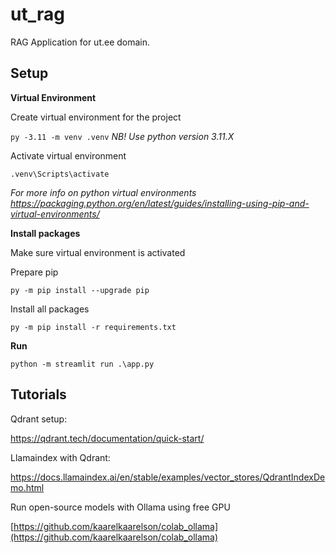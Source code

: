 # ut_rag

RAG Application for ut.ee domain.

## Setup

**Virtual Environment**

Create virtual environment for the project

`py -3.11 -m venv .venv` _NB! Use python version 3.11.X_

Activate virtual environment

`.venv\Scripts\activate`

_For more info on python virtual environments https://packaging.python.org/en/latest/guides/installing-using-pip-and-virtual-environments/_

**Install packages**

Make sure virtual environment is activated

Prepare pip

`py -m pip install --upgrade pip`

Install all packages

`py -m pip install -r requirements.txt`

**Run**

`python -m streamlit run .\app.py`

## Tutorials

Qdrant setup:

https://qdrant.tech/documentation/quick-start/

Llamaindex with Qdrant:

https://docs.llamaindex.ai/en/stable/examples/vector_stores/QdrantIndexDemo.html

Run open-source models with Ollama using free GPU

[https://github.com/kaarelkaarelson/colab_ollama](https://github.com/kaarelkaarelson/colab_ollama)

